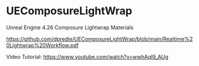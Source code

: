 # UEComposureLightWrap
Unreal Engine 4.26 Composure Lightwrap Materials

https://github.com/dpredie/UEComposureLightWrap/blob/main/Realtime%20Lightwrap%20Workflow.pdf

Video Tutorial:
https://www.youtube.com/watch?v=wwhAql9_AUg
